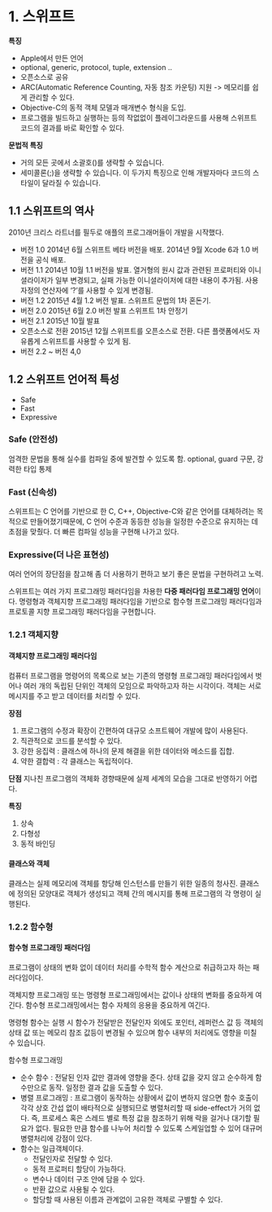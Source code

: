 # 1. 스위프트
**특징**
* Apple에서 만든 언어
* optional, generic, protocol, tuple, extension ..
* 오픈소스로 공유
* ARC(Automatic Reference Counting, 자동 참조 카운팅) 지원 -> 메모리를 쉽게 관리할 수 있다.
* Objective-C의 동적 객체 모델과 매개변수 형식을 도입.
* 프로그램을 빌드하고 실행하는 등의 작없없이 플레이그라운드를 사용해 스위프트 코드의 결과를 바로 확인할 수 있다.

**문법적 특징**
* 거의 모든 곳에서 소괄호()를 생략할 수 있습니다.
* 세미콜론(;)을 생략할 수 있습니다.
이 두가지 특징으로 인해 개발자마다 코드의 스타일이 달라질 수 있습니다. 

## 1.1 스위프트의 역사
2010년 크리스 라트너를 필두로 애플의 프로그래머들이 개발을 시작했다.
* 버전 1.0
2014년 6월 스위프트 베타 버전을 배포.
2014년 9월 Xcode 6과 1.0 버전을 공식 배포.
* 버전 1.1
2014년 10월 1.1 버전을 발표.
열거형의 원시 값과 관련된 프로퍼티와 이니셜라이저가 일부 변경되고, 실패 가능한 이니셜라이저에 대한 내용이 추가됨.
사용자정의 연산자에 ‘?’를 사용할 수 있게 변경됨.
* 버전 1.2
2015년 4월 1.2 버전 발표.
스위프트 문법의 1차 혼돈기.
* 버전 2.0
2015년 6월 2.0 버전 발표
스위프트 1차 안정기
* 버전 2.1 
2015년 10월 발표
* 오픈소스로 전환
2015년 12월 스위프트를 오픈소스로 전환.
다른 플랫폼에서도 자유롭게 스위프트를 사용할 수 있게 됨.
* 버전 2.2 ~ 버전 4,0

## 1.2 스위프트 언어적 특성
* Safe
* Fast
* Expressive

### Safe (안전성)
엄격한 문법을 통해 실수를 컴파일 중에 발견할 수 있도록 함.
optional, guard 구문, 강력한 타입 통제
### Fast (신속성)
스위프트는 C 언어를 기반으로 한 C, C++, Objective-C와 같은 언어를 대체하려는 목적으로 만들어졌기때문에, C 언어 수준과 동등한 성능을 일정한 수준으로 유지하는 데 초점을 맞췄다.
더 빠른 컴파일 성능을 구현해 나가고 있다.
### Expressive(더 나은 표현성)
여러 언어의 장단점을 참고해 좀 더 사용하기 편하고 보기 좋은 문법을 구현하려고 노력.

스위프트는 여러 가지 프로그래밍 패러다임을 차용한 **다중 패러다임 프로그래밍 언어**이다.
명령형과 객체지향 프로그래밍 패러다임을 기반으로  함수형 프로그래밍 패러다임과 프로토콜 지향 프로그래밍 패러다임을 구현합니다. 

### 1.2.1 객체지향
#### 객체지향 프로그래밍 패러다임
컴퓨터 프로그램을 명령어의 목록으로 보는 기존의 명령형 프로그래밍 패러다임에서 벗어나 여러 개의 독립된 단위인 객체의 모임으로 파악하고자 하는 시각이다.
객체는 서로 메시지를 주고 받고 데이터를 처리할 수 있다.

**장점**
1. 프로그램의 수정과 확장이 간편하여 대규모 소프트웨어 개발에 많이 사용된다.
2. 직관적으로 코드를 분석할 수 있다.
3. 강한 응집력 : 클래스에 하나의 문제 해결을 위한 데이터와 메소드를 집합.
4. 약한 결합력 : 각 클래스는 독립적이다.

**단점**
지나친 프로그램의 객체화 경향때문에 실제 세계의 모습을 그대로 반영하기 어렵다.

**특징**
1. 상속
2. 다형성
3. 동적 바인딩

#### 클래스와 객체
클래스는 실제 메모리에 객체를 항당해 인스턴스를 만들기 위한 일종의 청사진.
클래스에 정의된 모양대로 객체가 생성되고 객체 간의 메시지를 통해 프로그램의 각 명령이 실행된다.

### 1.2.2 함수형
#### 함수형 프로그래밍 패러다임
프로그램이 상태의 변화 없이 데이터 처리를 수학적 함수 계산으로 취급하고자 하는 패러다임이다.

객체지향 프로그래밍 또는 명령형 프로그래밍에서는 값이나 상태의 변화를 중요하게 여긴다. 
함수형 프로그래밍에서는 함수 자체의 응용을 중요하게 여긴다.

명령형 함수는 실행 시 함수가 전달받은 전달인자 외에도 포인터, 레퍼런스 값 등 객체의 상태 값 또는 메모리 참조 값등이 변경될 수 있으며 함수 내부의 처리에도 영향을 미칠 수 있습니다.

함수형 프로그래밍
* 순수 함수 : 전달된 인자 값만 결과에 영향을 준다.
		  상태 값을 갖지 않고 순수하게 함수만으로 동작.
		  일정한 결과 값을 도출할 수 있다.
* 병렬 프로그래밍 : 프로그램이 동작하는 상황에서 값이 변하지 않으면 함수 호출이 각각 상호 간섭 없이 배타적으로 실행되므로 병렬처리할 때 side-effect가 거의 없다.
즉, 프로세스 혹은 스레드 별로 특정 값을 참조하기 위해 락을 걸거나 대기할 필요가 없다. 
필요한 만큼 함수를 나누어 처리할 수 있도록 스케일업할 수 있어 대규머 병렬처리에 강점이 있다. 
* 함수는 일급객체이다.
	* 전달인자로 전달할 수 있다.
	* 동적 프로퍼티 할당이 가능하다.
	* 변수나 데이터 구조 안에 담을 수 있다.
	* 반환 값으로 사용될 수 있다.
	* 할당할 때 사용된 이름과 관계없이 고유한 객체로 구별할 수 있다.


